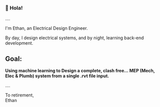 ### 👋 Hola!

....

I'm Ethan, an Electrical Design Engineer. 

By day, I design electrical systems, and by night, learning back-end development.


## **Goal:** ##
**Using machine learning to Design a complete, clash free... MEP (Mech, Elec & Plumb) system from a single .rvt file input.**

....


To retirement,  
Ethan
